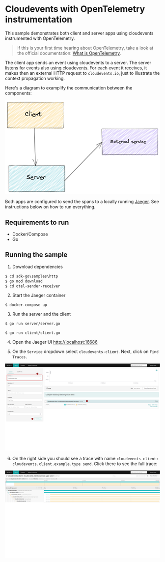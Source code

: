 # Cloudevents with OpenTelemetry instrumentation

This sample demonstrates both client and server apps using cloudevents instrumented with OpenTelemetry. 

> If this is your first time hearing about OpenTelemetry, take a look at the official documentation: [What is OpenTelemetry](https://opentelemetry.io/docs/concepts/what-is-opentelemetry/).

The client app sends an event using cloudevents to a server. The server listens for events also using cloudevents. For each event it receives, it makes then an external HTTP request to `cloudevents.io`, just to illustrate the context propagation working. 

Here's a diagram to examplify the communication between the components:

![client > server > external service](./request-flow.png "Sample app request flow")


Both apps are configured to send the spans to a locally running [Jaeger](https://www.jaegertracing.io/). See instructions below on how to run everything.

## Requirements to run

- Docker/Compose
- Go

## Running the sample

1. Download dependencies

```shell
$ cd sdk-go\samples\http
$ go mod download
$ cd otel-sender-receiver
```

2. Start the Jaeger container

```shell
$ docker-compose up
```

3. Run the server and the client

```shell
$ go run server/server.go
```

```shell
$ go run client/client.go
```

4. Open the Jaeger UI [http://localhost:16686](http://localhost:16686)

5. On the `Service` dropdown select `cloudevents-client`. Next, click on `Find Traces`. 

![Selecting the service on Jaeger](./jaeger-find-traces.png "Finding our traces in Jaeger")


6. On the right side you should see a trace with name `cloudevents-client: cloudevents.client.example.type send`. Click there to see the full trace:


![The complete trace on Jaeger](./jaeger-example.png "The full trace")
